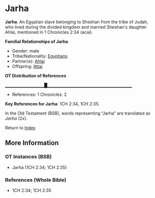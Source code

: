 # Jarha
**Jarha**. 
An Egyptian slave belonging to Sheshan from the tribe of Judah, who lived during the divided kingdom and married Sheshan's daughter Ahlai, mentioned in 1 Chronicles 2:34 (acai). 




**Familial Relationships of Jarha**


* Gender: male
* Tribe/Nationality: [Egyptians](../../../groups/md/acai/Egypt.md)
* Partner(s): [Ahlai](Ahlai.md)
* Offspring: [Attai](Attai.md)


**OT Distribution of References**

▁▁▁▁▁▁▁▁▁▁▁▁█▁▁▁▁▁▁▁▁▁▁▁▁▁▁▁▁▁▁▁▁▁▁▁▁▁▁
* References: 1 Chronicles: 2



**Key References for Jarha**: 
1CH 2:34, 1CH 2:35. 


In the Old Testament (BSB), words representing “Jarha” are translated as 
*Jarha* (2x). 




Return to [Index](00-Index.md)

## More Information

### OT Instances (BSB)

* Jarha (1CH 2:34; 1CH 2:35)



### References (Whole Bible)

* 1CH 2:34; 1CH 2:35



